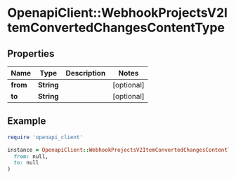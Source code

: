 # OpenapiClient::WebhookProjectsV2ItemConvertedChangesContentType

## Properties

| Name | Type | Description | Notes |
| ---- | ---- | ----------- | ----- |
| **from** | **String** |  | [optional] |
| **to** | **String** |  | [optional] |

## Example

```ruby
require 'openapi_client'

instance = OpenapiClient::WebhookProjectsV2ItemConvertedChangesContentType.new(
  from: null,
  to: null
)
```

